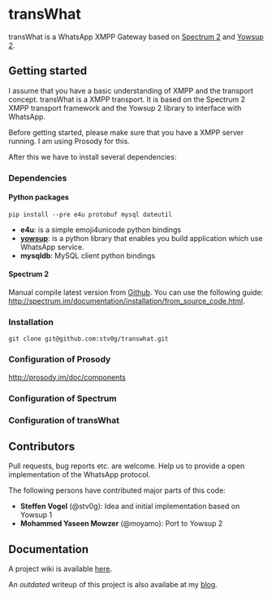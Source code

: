 # transWhat

transWhat is a WhatsApp XMPP Gateway based on [Spectrum 2](http://www.spectrum.im) and [Yowsup 2](https://github.com/tgalal/yowsup).

## Getting started

I assume that you have a basic understanding of XMPP and the transport concept.
transWhat is a XMPP transport. It is based on the Spectrum 2 XMPP transport framework and the Yowsup 2 library to interface with WhatsApp.

Before getting started, please make sure that you have a XMPP server running.
I am using Prosody for this.

After this we have to install several dependencies:

### Dependencies

#### Python packages

    pip install --pre e4u protobuf mysql dateutil

  - **e4u**: is a simple emoji4unicode python bindings
  - [**yowsup**](https://github.com/tgalal/yowsup): is a python library that enables you build application which use WhatsApp service.
  - **mysqldb**: MySQL client python bindings

#### Spectrum 2

Manual compile latest version from [Github](https://github.com/hanzz/libtransport).
You can use the following guide: http://spectrum.im/documentation/installation/from_source_code.html.

### Installation

    git clone git@github.com:stv0g/transwhat.git

### Configuration of Prosody

http://prosody.im/doc/components

### Configuration of Spectrum

### Configuration of transWhat

## Contributors

Pull requests, bug reports etc. are welcome. Help us to provide a open implementation of the WhatsApp protocol.

The following persons have contributed major parts of this code:

  - **Steffen Vogel** (@stv0g): Idea and initial implementation based on Yowsup 1
  - **Mohammed Yaseen Mowzer** (@moyamo): Port to Yowsup 2

## Documentation

A project wiki is available [here](https://dev.0l.de/wiki/projects/transwhat/).

An *outdated* writeup of this project is also availabe at my [blog](http://www.steffenvogel.de/2013/06/29/transwhat/).

